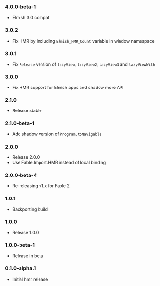 ### 4.0.0-beta-1

* Elmish 3.0 compat

### 3.0.2

* Fix HMR by including `Elmish_HMR_Count` variable in window namespace

### 3.0.1

* Fix `Release` version of `lazyView`, `lazyView2`, `lazyView3` and `lazyViewWith`

### 3.0.0

* Fix HMR support for Elmish apps and shadow more API

### 2.1.0

* Release stable

### 2.1.0-beta-1

* Add shadow version of `Program.toNavigable`

### 2.0.0

* Release 2.0.0
* Use Fable.Import.HMR instead of local binding

### 2.0.0-beta-4

* Re-releasing v1.x for Fable 2

### 1.0.1

* Backporting build

### 1.0.0

* Release 1.0.0

### 1.0.0-beta-1

* Release in beta

### 0.1.0-alpha.1

* Initial hmr release
